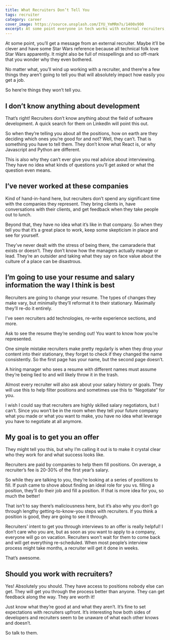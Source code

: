 ```yaml
---
title: What Recruiters Don’t Tell You
tags: recruiter
category: career
cover_image: https://source.unsplash.com/IYU_YmMRm7s/1400x900
excerpt: At some point everyone in tech works with external recruiters, but there are things the recruiter won’t tell you that makes a big difference. They aren’t developers, they change your resume, and they’ve never worked at these places all shape how you should interpret their actions and set expectations.
---
```

At some point, you’ll get a message from an external recruiter. Maybe it’ll be clever and have some Star Wars reference because all technical folk love Star Wars apparently. It might also be full of misspellings and so off-mark that you wonder why they even bothered.

No matter what, you’ll wind up working with a recruiter, and there’re a few things they aren’t going to tell you that will absolutely impact how easily you get a job.

So here’re things they won’t tell you.

## I don’t know anything about development

That’s right! Recruiters don’t know anything about the field of software development. A quick search for them on LinkedIn will point this out.

So when they’re telling you about all the positions, how on earth are they deciding which ones you’re good for and not? Well, they can’t. That is something you have to tell them. They don’t know what React is, or why Javascript and Python are different.

This is also why they can’t ever give you real advice about interviewing. They have no idea what kinds of questions you’ll get asked or what the question even means.

## I’ve never worked at these companies

Kind of hand-in-hand here, but recruiters don’t spend any significant time with the companies they represent. They bring clients in, have conversations with their clients, and get feedback when they take people out to lunch.

Beyond that, they have no idea what it’s like in that company. So when they tell you that it’s a great place to work, keep some skepticism in place and see for yourself.

They’ve never dealt with the stress of being there, the camaraderie that exists or doesn’t. They don’t know how the managers actually manage or lead. They’re an outsider and taking what they say on face value about the culture of a place can be disastrous.

## I’m going to use your resume and salary information the way I think is best

Recruiters are going to change your resume. The types of changes they make vary, but minimally they’ll reformat it to their stationary. Maximally they’ll re-do it entirely.

I’ve seen recruiters add technologies, re-write experience sections, and more. 

Ask to see the resume they’re sending out! You want to know how you’re represented.

One simple mistake recruiters make pretty regularly is when they drop your content into their stationary, they forget to check if they changed the name consistently. So the first page has your name, but the second page doesn’t.

A hiring manager who sees a resume with different names must assume they’re being lied to and will likely throw it in the trash.

Almost every recruiter will also ask about your salary history or goals. They will use this to help filter positions and sometimes use this to “Negotiate” for you.

I wish I could say that recruiters are highly skilled salary negotiators, but I can’t. Since you won’t be in the room when they tell your future company what you made or what you want to make, you have no idea what leverage you have to negotiate at all anymore.

## My goal is to get you an offer

They might tell you this, but why I’m calling it out is to make it crystal clear who they work for and what success looks like.

Recruiters are paid by companies to help them fill positions. On average, a recruiter’s fee is 20-30% of the first year’s salary.

So while they are talking to you, they’re looking at a series of positions to fill. If push came to shove about finding an ideal role for you vs. filling a position, they’ll do their job and fill a position. If that is more idea for you, so much the better!

That isn’t to say there’s maliciousness here, but it’s also why you don’t go through lengthy getting-to-know-you steps with recruiters. If you think a position is good, they are going to see it through.

Recruiters’ intent to get you through interviews to an offer is really helpful! I don’t care who you are, but as soon as you want to apply to a company, everyone will go on vacation. Recruiters won’t wait for them to come back and will get everything re-scheduled. When most people’s interview process might take months, a recruiter will get it done in weeks.

That’s awesome.

## Should you work with recruiters?

Yes! Absolutely you should. They have access to positions nobody else can get. They will get you through the process better than anyone. They can get feedback along the way. They are worth it!

Just know what they’re good at and what they aren’t. It’s fine to set expectations with recruiters upfront. It’s interesting how both sides of developers and recruiters seem to be unaware of what each other knows and doesn’t. 

So talk to them.